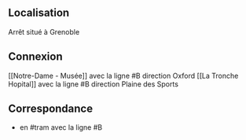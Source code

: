 ## Localisation
Arrêt situé à Grenoble

## Connexion
[[Notre-Dame - Musée]] avec la ligne #B direction Oxford
[[La Tronche Hopital]] avec la ligne #B direction Plaine des Sports

## Correspondance
- en #tram avec la ligne #B